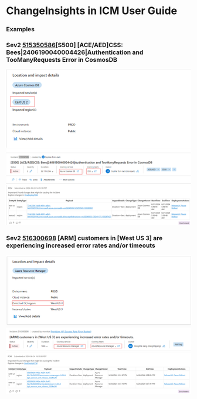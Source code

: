 # ChangeInsights in ICM User Guide

### Examples

<!-- Impacted Regions in ICM-->

### Sev2 [515350586](https://portal.microsofticm.com/imp/v5/incidents/details/516300698/summary)[S500] [ACE/AED]CSS: Bees|2406190040004426|Authentication and TooManyRequests Error in CosmosDB
![alt text](media/515350586-LocationDetails.png)
![alt text](media/515350586-ServiceDetails.png)
![alt text](media/515350586-ChangeSummary.png)



<!-- Detected DC/Region in Location and imapct Details in ICM-->
### Sev2 [516300698](https://portal.microsofticm.com/imp/v5/incidents/details/516300698/summary) [ARM] customers in [West US 3] are experiencing increased error rates and/or timeouts

![alt text](media/516300698-LocationDetails.png)
![alt text](media/516300698-ServiceDetails.png)
![alt text](media/516300698-ChangeSummary.png)



<!-- ### User Interface 
Check out our demo video here!
-->

